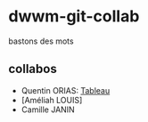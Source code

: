 # dwwm-git-collab
bastons des mots 

## collabos 
  * Quentin ORIAS: [Tableau](https://github.com/Rasenti) 
  * [Améliah LOUIS]  
  * Camille JANIN 